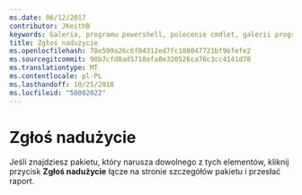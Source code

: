 ```yaml
---
ms.date: 06/12/2017
contributor: JKeithB
keywords: Galeria, programu powershell, polecenie cmdlet, galerii programu PowerShell
title: Zgłoś nadużycie
ms.openlocfilehash: 70e599a26c6f04312ed7fc188047721bf96fefe2
ms.sourcegitcommit: 98b7cfd8ad5718efa8e320526ca76c3cc4141d78
ms.translationtype: MT
ms.contentlocale: pl-PL
ms.lasthandoff: 10/25/2018
ms.locfileid: "50002022"
---
```

# <a name="report-abuse"></a>Zgłoś nadużycie

Jeśli znajdziesz pakietu, który narusza dowolnego z tych elementów, kliknij przycisk **Zgłoś nadużycie** łącze na stronie szczegółów pakietu i przesłać raport.
